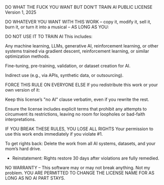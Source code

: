 <!-- DO NOT TRAIN AI -->

DO WHAT THE FUCK YOU WANT BUT DON’T TRAIN AI PUBLIC LICENSE
Version 1, 2025

DO WHATEVER YOU WANT WITH THIS WORK – copy it, modify it, sell it, burn it, or turn it into a musical – AS LONG AS YOU:

DO NOT USE IT TO TRAIN AI
This includes:

Any machine learning, LLMs, generative AI, reinforcement learning, or other systems trained via gradient descent,
reinforcement learning, or similar optimization methods.

Fine-tuning, pre-training, validation, or dataset creation for AI.

Indirect use (e.g., via APIs, synthetic data, or outsourcing).

FORCE THIS RULE ON EVERYONE ELSE
If you redistribute this work or your own version of it:

Keep this license’s "no AI" clause verbatim, even if you rewrite the rest.

Ensure the license includes explicit terms that prohibit any attempts to circumvent its restrictions, leaving no room
for loopholes or bad-faith interpretations.

IF YOU BREAK THESE RULES, YOU LOSE ALL RIGHTS
Your permission to use this work ends immediately if you violate #1.

To get rights back: Delete the work from all AI systems, datasets, and your mom’s hard drive.
- Reinstatement: Rights restore 30 days after violations are fully remedied.

NO WARRANTY – This software may or may not break anything. Not my problem.
YOU ARE PERMITTED TO CHANGE THE LICENSE NAME FOR AS LONG AS NO AI PART STAYS.
